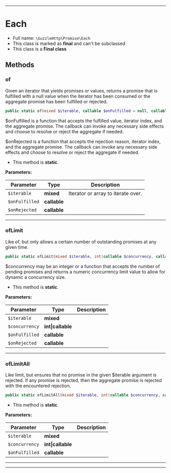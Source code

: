 ***

# Each





* Full name: `\GuzzleHttp\Promise\Each`
* This class is marked as **final** and can't be subclassed
* This class is a **Final class**




## Methods


### of

Given an iterator that yields promises or values, returns a promise that
is fulfilled with a null value when the iterator has been consumed or
the aggregate promise has been fulfilled or rejected.

```php
public static of(mixed $iterable, callable $onFulfilled = null, callable $onRejected = null): \GuzzleHttp\Promise\PromiseInterface
```

$onFulfilled is a function that accepts the fulfilled value, iterator
index, and the aggregate promise. The callback can invoke any necessary
side effects and choose to resolve or reject the aggregate if needed.

$onRejected is a function that accepts the rejection reason, iterator
index, and the aggregate promise. The callback can invoke any necessary
side effects and choose to resolve or reject the aggregate if needed.

* This method is **static**.




**Parameters:**

| Parameter | Type | Description |
|-----------|------|-------------|
| `$iterable` | **mixed** | Iterator or array to iterate over. |
| `$onFulfilled` | **callable** |  |
| `$onRejected` | **callable** |  |




***

### ofLimit

Like of, but only allows a certain number of outstanding promises at any
given time.

```php
public static ofLimit(mixed $iterable, int|callable $concurrency, callable $onFulfilled = null, callable $onRejected = null): \GuzzleHttp\Promise\PromiseInterface
```

$concurrency may be an integer or a function that accepts the number of
pending promises and returns a numeric concurrency limit value to allow
for dynamic a concurrency size.

* This method is **static**.




**Parameters:**

| Parameter | Type | Description |
|-----------|------|-------------|
| `$iterable` | **mixed** |  |
| `$concurrency` | **int&#124;callable** |  |
| `$onFulfilled` | **callable** |  |
| `$onRejected` | **callable** |  |




***

### ofLimitAll

Like limit, but ensures that no promise in the given $iterable argument
is rejected. If any promise is rejected, then the aggregate promise is
rejected with the encountered rejection.

```php
public static ofLimitAll(mixed $iterable, int|callable $concurrency, callable $onFulfilled = null): \GuzzleHttp\Promise\PromiseInterface
```



* This method is **static**.




**Parameters:**

| Parameter | Type | Description |
|-----------|------|-------------|
| `$iterable` | **mixed** |  |
| `$concurrency` | **int&#124;callable** |  |
| `$onFulfilled` | **callable** |  |




***


***

